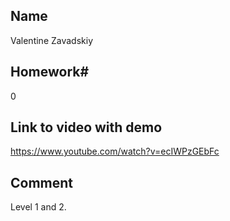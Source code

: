 ## Name
Valentine Zavadskiy

## Homework#
0

## Link to video with demo
https://www.youtube.com/watch?v=ecIWPzGEbFc

## Comment
Level 1 and 2.
